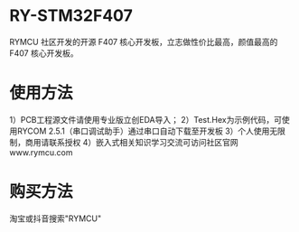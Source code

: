 # RY-STM32F407
RYMCU 社区开发的开源 F407 核心开发板，立志做性价比最高，颜值最高的 F407 核心开发板。
# 使用方法
1）PCB工程源文件请使用专业版立创EDA导入；
2）Test.Hex为示例代码，可使用RYCOM 2.5.1（串口调试助手）通过串口自动下载至开发板
3）个人使用无限制，商用请联系授权
4）嵌入式相关知识学习交流可访问社区官网www.rymcu.com
# 购买方法
淘宝或抖音搜索"RYMCU"
